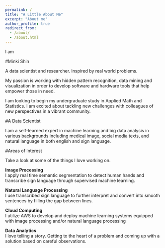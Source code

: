 ```yaml
---
permalink: /
title: "A Little About Me"
excerpt: "About me"
author_profile: true
redirect_from: 
  - /about/
  - /about.html
---
```

I am
<br/>

#Minki Shin
<br/>

A data scientist and researcher. Inspired by real world problems. 
<br/>

My passion is working with hidden pattern recognition, data mining and visualization in order to develop software and hardware tools that help empower those in need. 
<br/>

I am looking to begin my undergraduate study in Applied Math and Statistics. I am excited about tackling new challenges with colleagues of new perspectives in a vibrant community.
<br/>

#A Data Scientist
<br/>

I am a self-learned expert in machine learning and big data analysis in various backgrounds including medical image, social media texts, and natural language in both english and sign language. 
<br/>

#Areas of Interest
<br/>

Take a look at some of the things I love working on.
<br/>

**Image Processing**
<br/>
I apply real time semantic segmentation to detect human hands and transcribe sign language through supervised machine learning. 
<br/>

**Natural Language Processing**
<br/>
I use transcribed sign language to further interpret and convert into smooth sentences by filling the gap between lines. 
<br/>

**Cloud Computing**
<br/>
I utilize AWS to develop and deploy machine learning systems equipped with image processing and/or natural language processing
<br/>

**Data Analytics**
<br/>
I love telling a story. Getting to the heart of a problem and coming up with a solution based on careful observations.
<br/>